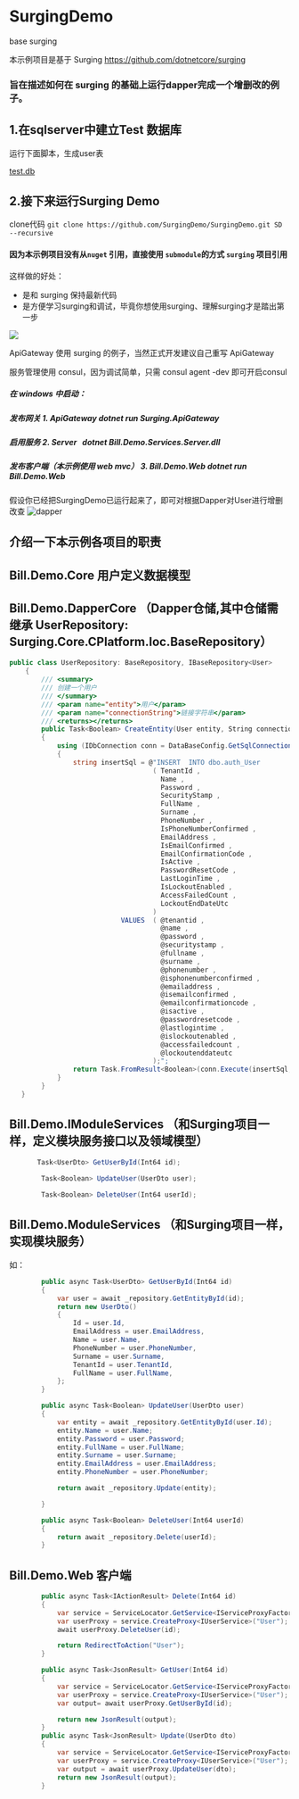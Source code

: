 # SurgingDemo
base surging

本示例项目是基于 Surging https://github.com/dotnetcore/surging 

### 旨在描述如何在 surging 的基础上运行dapper完成一个增删改的例子。

1.在sqlserver中建立Test 数据库
----
运行下面脚本，生成user表

[test.db](https://github.com/billyang/SurgingDemo/blob/master/src/sql/surgingdemo.sql)


2.接下来运行Surging Demo
----
clone代码 `git clone https://github.com/SurgingDemo/SurgingDemo.git SD --recursive`

#### 因为本示例项目没有从`nuget` 引用，直接使用 `submodule`的方式 `surging` 项目引用
这样做的好处： 
* 是和 surging 保持最新代码
* 是方便学习surging和调试，毕竟你想使用surging、理解surging才是踏出第一步

![](https://github.com/billyang/SurgingDemo/blob/master/docs/SurgingDemo.png?raw=true)

ApiGateway 使用 surging 的例子，当然正式开发建议自己重写 ApiGateway

服务管理使用 consul，因为调试简单，只需 consul agent -dev 即可开启consul

##### 在 windows 中启动：<br/>
##### 发布网关 1. ApiGateway     dotnet run Surging.ApiGateway<br/>
##### 启用服务 2. Server    dotnet Bill.Demo.Services.Server.dll<br/>
##### 发布客户端（本示例使用 web mvc） 3. Bill.Demo.Web  dotnet run Bill.Demo.Web<br/>

假设你已经把SurgingDemo已运行起来了，即可对根据Dapper对User进行增删改查
![dapper](https://github.com/billyang/SurgingDemo/blob/master/docs/dapperCURD.png)


介绍一下本示例各项目的职责
-----

## Bill.Demo.Core 用户定义数据模型

## Bill.Demo.DapperCore （Dapper仓储,其中仓储需继承 UserRepository: Surging.Core.CPlatform.Ioc.BaseRepository）
```C#
public class UserRepository: BaseRepository, IBaseRepository<User>
    {
        /// <summary>
        /// 创建一个用户
        /// </summary>
        /// <param name="entity">用户</param>
        /// <param name="connectionString">链接字符串</param>
        /// <returns></returns>
        public Task<Boolean> CreateEntity(User entity, String connectionString = null)
        {
            using (IDbConnection conn = DataBaseConfig.GetSqlConnection(connectionString))
            {
                string insertSql = @"INSERT  INTO dbo.auth_User
                                    ( TenantId ,
                                      Name ,
                                      Password ,
                                      SecurityStamp ,
                                      FullName ,
                                      Surname ,
                                      PhoneNumber ,
                                      IsPhoneNumberConfirmed ,
                                      EmailAddress ,
                                      IsEmailConfirmed ,
                                      EmailConfirmationCode ,
                                      IsActive ,
                                      PasswordResetCode ,
                                      LastLoginTime ,
                                      IsLockoutEnabled ,
                                      AccessFailedCount ,
                                      LockoutEndDateUtc
                                    )
                            VALUES  ( @tenantid ,
                                      @name ,
                                      @password ,
                                      @securitystamp ,
                                      @fullname ,
                                      @surname ,
                                      @phonenumber ,
                                      @isphonenumberconfirmed ,
                                      @emailaddress ,
                                      @isemailconfirmed ,
                                      @emailconfirmationcode ,
                                      @isactive ,
                                      @passwordresetcode ,
                                      @lastlogintime ,
                                      @islockoutenabled ,
                                      @accessfailedcount ,
                                      @lockoutenddateutc
                                    );";
                return Task.FromResult<Boolean>(conn.Execute(insertSql, entity) > 0);
            }
        }
   }
```
## Bill.Demo.IModuleServices （和Surging项目一样，定义模块服务接口以及领域模型）
```C#
       Task<UserDto> GetUserById(Int64 id);
        
        Task<Boolean> UpdateUser(UserDto user);

        Task<Boolean> DeleteUser(Int64 userId);

```

## Bill.Demo.ModuleServices （和Surging项目一样，实现模块服务）
如：
```C#
        public async Task<UserDto> GetUserById(Int64 id)
        {
            var user = await _repository.GetEntityById(id);
            return new UserDto()
            {
                Id = user.Id,
                EmailAddress = user.EmailAddress,
                Name = user.Name,
                PhoneNumber = user.PhoneNumber,
                Surname = user.Surname,
                TenantId = user.TenantId,
                FullName = user.FullName,
            };
        }

        public async Task<Boolean> UpdateUser(UserDto user)
        {
            var entity = await _repository.GetEntityById(user.Id);
            entity.Name = user.Name;
            entity.Password = user.Password;
            entity.FullName = user.FullName;
            entity.Surname = user.Surname;
            entity.EmailAddress = user.EmailAddress;
            entity.PhoneNumber = user.PhoneNumber;

            return await _repository.Update(entity);

        }

        public async Task<Boolean> DeleteUser(Int64 userId)
        {
            return await _repository.Delete(userId);
        }
```

## Bill.Demo.Web 客户端
```C#
        public async Task<IActionResult> Delete(Int64 id)
        {
            var service = ServiceLocator.GetService<IServiceProxyFactory>();
            var userProxy = service.CreateProxy<IUserService>("User");
            await userProxy.DeleteUser(id);

            return RedirectToAction("User");
        }

        public async Task<JsonResult> GetUser(Int64 id)
        {
            var service = ServiceLocator.GetService<IServiceProxyFactory>();
            var userProxy = service.CreateProxy<IUserService>("User");
            var output= await userProxy.GetUserById(id);

            return new JsonResult(output);
        }
        public async Task<JsonResult> Update(UserDto dto)
        {
            var service = ServiceLocator.GetService<IServiceProxyFactory>();
            var userProxy = service.CreateProxy<IUserService>("User");
            var output = await userProxy.UpdateUser(dto);
            return new JsonResult(output);
        }

```
